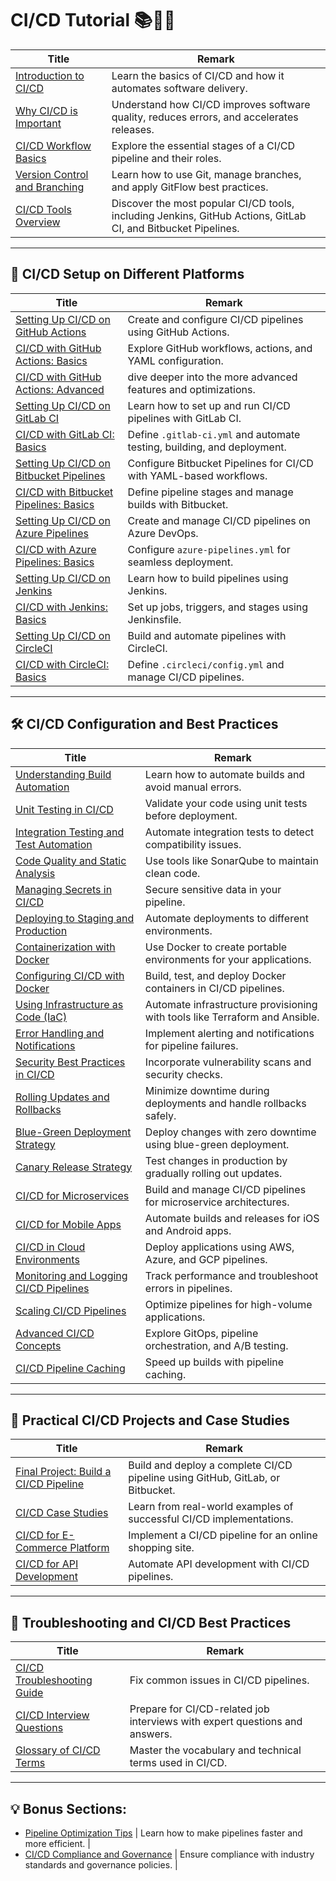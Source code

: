 # CI/CD Tutorial 📚🚀✨

| Title | Remark |
|-------|--------|
| [Introduction to CI/CD](https://github.com/potatoscript/cicd/wiki/Introduction-to-CICD) | Learn the basics of CI/CD and how it automates software delivery. |
| [Why CI/CD is Important](https://github.com/potatoscript/cicd/wiki/Why-CICD-is-Important) | Understand how CI/CD improves software quality, reduces errors, and accelerates releases. |
| [CI/CD Workflow Basics](https://github.com/potatoscript/cicd/wiki/CI-CD-Workflow-Basics) | Explore the essential stages of a CI/CD pipeline and their roles. |
| [Version Control and Branching](https://github.com/potatoscript/cicd/wiki/Version-Control-and-Branching) | Learn how to use Git, manage branches, and apply GitFlow best practices. |
| [CI/CD Tools Overview](https://github.com/potatoscript/cicd/wiki/CI-CD-Tools-Overview) | Discover the most popular CI/CD tools, including Jenkins, GitHub Actions, GitLab CI, and Bitbucket Pipelines. |

---

## 🚀 **CI/CD Setup on Different Platforms**

| Title | Remark |
|-------|--------|
| [Setting Up CI/CD on GitHub Actions](https://github.com/potatoscript/cicd/wiki/Setting-Up-CICD-on-GitHub) | Create and configure CI/CD pipelines using GitHub Actions. |
| [CI/CD with GitHub Actions: Basics](https://github.com/potatoscript/cicd/wiki/CI-CD-with-GitHub-Actions-Basics) | Explore GitHub workflows, actions, and YAML configuration. |
| [CI/CD with GitHub Actions: Advanced](https://github.com/potatoscript/cicd/wiki/CI-CD-with-GitHub-Actions-Advanced) | dive deeper into the more advanced features and optimizations. |
| [Setting Up CI/CD on GitLab CI](https://github.com/potatoscript/cicd/wiki/Setting-Up-CICD-on-GitLab) | Learn how to set up and run CI/CD pipelines with GitLab CI. |
| [CI/CD with GitLab CI: Basics](https://github.com/potatoscript/cicd/wiki/CI-CD-with-GitLab-CI-Basics) | Define `.gitlab-ci.yml` and automate testing, building, and deployment. |
| [Setting Up CI/CD on Bitbucket Pipelines](https://github.com/potatoscript/cicd/wiki/Setting-Up-CICD-on-Bitbucket) | Configure Bitbucket Pipelines for CI/CD with YAML-based workflows. |
| [CI/CD with Bitbucket Pipelines: Basics](https://github.com/potatoscript/cicd/wiki/CI-CD-with-Bitbucket-Pipelines) | Define pipeline stages and manage builds with Bitbucket. |
| [Setting Up CI/CD on Azure Pipelines](https://github.com/potatoscript/cicd/wiki/Setting-Up-CICD-on-Azure-Pipelines) | Create and manage CI/CD pipelines on Azure DevOps. |
| [CI/CD with Azure Pipelines: Basics](https://github.com/potatoscript/cicd/wiki/CI-CD-with-Azure-Pipelines) | Configure `azure-pipelines.yml` for seamless deployment. |
| [Setting Up CI/CD on Jenkins](https://github.com/potatoscript/cicd/wiki/Setting-Up-CICD-on-Jenkins) | Learn how to build pipelines using Jenkins. |
| [CI/CD with Jenkins: Basics](https://github.com/potatoscript/cicd/wiki/CI-CD-with-Jenkins) | Set up jobs, triggers, and stages using Jenkinsfile. |
| [Setting Up CI/CD on CircleCI](https://github.com/potatoscript/cicd/wiki/Setting-Up-CICD-on-CircleCI) | Build and automate pipelines with CircleCI. |
| [CI/CD with CircleCI: Basics](https://github.com/potatoscript/cicd/wiki/CI-CD-with-CircleCI) | Define `.circleci/config.yml` and manage CI/CD pipelines. |

---

## 🛠️ **CI/CD Configuration and Best Practices**

| Title | Remark |
|-------|--------|
| [Understanding Build Automation](https://github.com/potatoscript/cicd/wiki/Understanding-Build-Automation) | Learn how to automate builds and avoid manual errors. |
| [Unit Testing in CI/CD](https://github.com/potatoscript/cicd/wiki/Unit-Testing-in-CICD) | Validate your code using unit tests before deployment. |
| [Integration Testing and Test Automation](https://github.com/potatoscript/cicd/wiki/Integration-Testing-and-Test-Automation) | Automate integration tests to detect compatibility issues. |
| [Code Quality and Static Analysis](https://github.com/potatoscript/cicd/wiki/Code-Quality-and-Static-Analysis) | Use tools like SonarQube to maintain clean code. |
| [Managing Secrets in CI/CD](https://github.com/potatoscript/cicd/wiki/Managing-Secrets-in-CICD) | Secure sensitive data in your pipeline. |
| [Deploying to Staging and Production](https://github.com/potatoscript/cicd/wiki/Deploying-to-Staging-and-Production) | Automate deployments to different environments. |
| [Containerization with Docker](https://github.com/potatoscript/cicd/wiki/Containerization-with-Docker) | Use Docker to create portable environments for your applications. |
| [Configuring CI/CD with Docker](https://github.com/potatoscript/cicd/wiki/Configuring-CICD-with-Docker) | Build, test, and deploy Docker containers in CI/CD pipelines. |
| [Using Infrastructure as Code (IaC)](https://github.com/potatoscript/cicd/wiki/Using-Infrastructure-as-Code) | Automate infrastructure provisioning with tools like Terraform and Ansible. |
| [Error Handling and Notifications](https://github.com/potatoscript/cicd/wiki/Error-Handling-and-Notifications) | Implement alerting and notifications for pipeline failures. |
| [Security Best Practices in CI/CD](https://github.com/potatoscript/cicd/wiki/Security-Best-Practices) | Incorporate vulnerability scans and security checks. |
| [Rolling Updates and Rollbacks](https://github.com/potatoscript/cicd/wiki/Rolling-Updates-and-Rollbacks) | Minimize downtime during deployments and handle rollbacks safely. |
| [Blue-Green Deployment Strategy](https://github.com/potatoscript/cicd/wiki/Blue-Green-Deployment-Strategy) | Deploy changes with zero downtime using blue-green deployment. |
| [Canary Release Strategy](https://github.com/potatoscript/cicd/wiki/Canary-Release-Strategy) | Test changes in production by gradually rolling out updates. |
| [CI/CD for Microservices](https://github.com/potatoscript/cicd/wiki/CICD-for-Microservices) | Build and manage CI/CD pipelines for microservice architectures. |
| [CI/CD for Mobile Apps](https://github.com/potatoscript/cicd/wiki/CICD-for-Mobile-Apps) | Automate builds and releases for iOS and Android apps. |
| [CI/CD in Cloud Environments](https://github.com/potatoscript/cicd/wiki/CICD-in-Cloud-Environments) | Deploy applications using AWS, Azure, and GCP pipelines. |
| [Monitoring and Logging CI/CD Pipelines](https://github.com/potatoscript/cicd/wiki/Monitoring-and-Logging-Pipelines) | Track performance and troubleshoot errors in pipelines. |
| [Scaling CI/CD Pipelines](https://github.com/potatoscript/cicd/wiki/Scaling-CICD-Pipelines) | Optimize pipelines for high-volume applications. |
| [Advanced CI/CD Concepts](https://github.com/potatoscript/cicd/wiki/Advanced-CICD-Concepts) | Explore GitOps, pipeline orchestration, and A/B testing. |
| [CI/CD Pipeline Caching](https://github.com/potatoscript/cicd/wiki/CICD-Pipeline-Caching) | Speed up builds with pipeline caching. |

---

## 🎯 **Practical CI/CD Projects and Case Studies**

| Title | Remark |
|-------|--------|
| [Final Project: Build a CI/CD Pipeline](https://github.com/potatoscript/cicd/wiki/Final-Project-Build-a-CICD-Pipeline) | Build and deploy a complete CI/CD pipeline using GitHub, GitLab, or Bitbucket. |
| [CI/CD Case Studies](https://github.com/potatoscript/cicd/wiki/CICD-Case-Studies) | Learn from real-world examples of successful CI/CD implementations. |
| [CI/CD for E-Commerce Platform](https://github.com/potatoscript/cicd/wiki/CICD-for-Ecommerce-Platform) | Implement a CI/CD pipeline for an online shopping site. |
| [CI/CD for API Development](https://github.com/potatoscript/cicd/wiki/CICD-for-API-Development) | Automate API development with CI/CD pipelines. |

---

## 🧠 **Troubleshooting and CI/CD Best Practices**

| Title | Remark |
|-------|--------|
| [CI/CD Troubleshooting Guide](https://github.com/potatoscript/cicd/wiki/CICD-Troubleshooting-Guide) | Fix common issues in CI/CD pipelines. |
| [CI/CD Interview Questions](https://github.com/potatoscript/cicd/wiki/CICD-Interview-Questions) | Prepare for CI/CD-related job interviews with expert questions and answers. |
| [Glossary of CI/CD Terms](https://github.com/potatoscript/cicd/wiki/Glossary-of-CICD-Terms) | Master the vocabulary and technical terms used in CI/CD. |

---

## 💡 **Bonus Sections:**
- [Pipeline Optimization Tips](https://github.com/potatoscript/cicd/wiki/Pipeline-Optimization-Tips) | Learn how to make pipelines faster and more efficient. |
- [CI/CD Compliance and Governance](https://github.com/potatoscript/cicd/wiki/CI-CD-Compliance-and-Governance) | Ensure compliance with industry standards and governance policies. |


